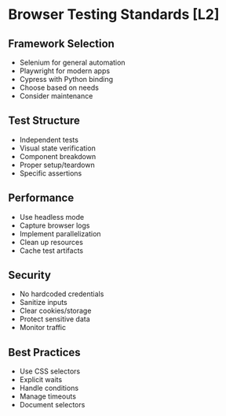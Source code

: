 # Browser Testing Standards [L2]

## Framework Selection
- Selenium for general automation
- Playwright for modern apps
- Cypress with Python binding
- Choose based on needs
- Consider maintenance

## Test Structure
- Independent tests
- Visual state verification
- Component breakdown
- Proper setup/teardown
- Specific assertions

## Performance
- Use headless mode
- Capture browser logs
- Implement parallelization
- Clean up resources
- Cache test artifacts

## Security
- No hardcoded credentials
- Sanitize inputs
- Clear cookies/storage
- Protect sensitive data
- Monitor traffic

## Best Practices
- Use CSS selectors
- Explicit waits
- Handle conditions
- Manage timeouts
- Document selectors
